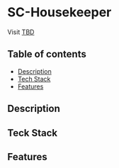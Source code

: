# SC-Housekeeper

Visit [TBD]()

## Table of contents
* [Description](#description) 
* [Tech Stack](#techstack)
* [Features](#features)

## Description

## Teck Stack

## Features


